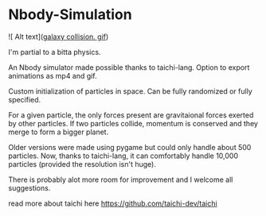 # Nbody-Simulation
![ Alt text]([galaxy collision. gif](https://github.com/Andrewnolan13/Nbody-Simulation/blob/main/output_gif.gif))

I'm partial to a bitta physics.

An Nbody simulator made possible thanks to taichi-lang. Option to export animations as mp4 and gif. 

Custom initialization of particles in space. Can be fully randomized or fully specified. 

For a given particle, the only forces present are gravitaional forces exerted by other particles. If two particles collide, momentum is conserved and they merge to form a bigger planet.

Older versions were made using pygame but could only handle about 500 particles. Now, thanks to taichi-lang, it can comfortably handle 10,000 particles (provided the resolution isn't huge).

There is probably alot more room for improvement and I welcome all suggestions.

read more about taichi here https://github.com/taichi-dev/taichi
